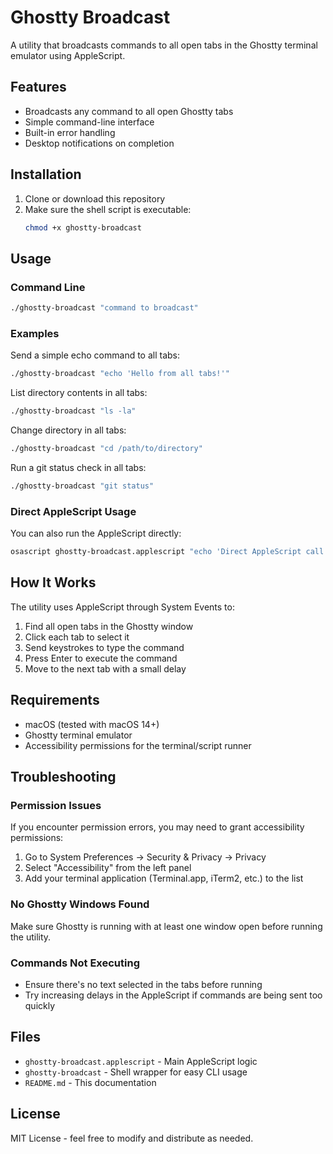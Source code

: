 # Ghostty Broadcast

A utility that broadcasts commands to all open tabs in the Ghostty terminal emulator using AppleScript.

## Features

- Broadcasts any command to all open Ghostty tabs
- Simple command-line interface
- Built-in error handling
- Desktop notifications on completion

## Installation

1. Clone or download this repository
2. Make sure the shell script is executable:
   ```bash
   chmod +x ghostty-broadcast
   ```

## Usage

### Command Line
```bash
./ghostty-broadcast "command to broadcast"
```

### Examples

Send a simple echo command to all tabs:
```bash
./ghostty-broadcast "echo 'Hello from all tabs!'"
```

List directory contents in all tabs:
```bash
./ghostty-broadcast "ls -la"
```

Change directory in all tabs:
```bash
./ghostty-broadcast "cd /path/to/directory"
```

Run a git status check in all tabs:
```bash
./ghostty-broadcast "git status"
```

### Direct AppleScript Usage
You can also run the AppleScript directly:
```bash
osascript ghostty-broadcast.applescript "echo 'Direct AppleScript call'"
```

## How It Works

The utility uses AppleScript through System Events to:
1. Find all open tabs in the Ghostty window
2. Click each tab to select it
3. Send keystrokes to type the command
4. Press Enter to execute the command
5. Move to the next tab with a small delay

## Requirements

- macOS (tested with macOS 14+)
- Ghostty terminal emulator
- Accessibility permissions for the terminal/script runner

## Troubleshooting

### Permission Issues
If you encounter permission errors, you may need to grant accessibility permissions:
1. Go to System Preferences → Security & Privacy → Privacy
2. Select "Accessibility" from the left panel
3. Add your terminal application (Terminal.app, iTerm2, etc.) to the list

### No Ghostty Windows Found
Make sure Ghostty is running with at least one window open before running the utility.

### Commands Not Executing
- Ensure there's no text selected in the tabs before running
- Try increasing delays in the AppleScript if commands are being sent too quickly

## Files

- `ghostty-broadcast.applescript` - Main AppleScript logic
- `ghostty-broadcast` - Shell wrapper for easy CLI usage
- `README.md` - This documentation

## License

MIT License - feel free to modify and distribute as needed.